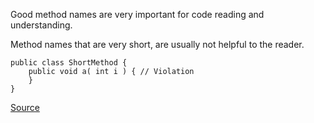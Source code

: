 Good method names are very important for code reading and understanding.

Method names that are very short, are usually not helpful to the reader.

    public class ShortMethod {
        public void a( int i ) { // Violation
        }
    }

[Source](http://pmd.sourceforge.net/pmd-5.3.2/pmd-java/rules/java/naming.html#ShortMethodName)